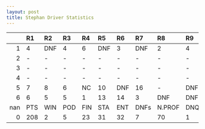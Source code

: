 ```yaml
---
layout: post 
title: Stephan Driver Statistics
--- 
```


|     | R1   | R2   | R3   | R4   | R5   | R6   | R7   | R8     | R9   | R10   | R11   | R12   | Points   | Pos   |
|----:|:-----|:-----|:-----|:-----|:-----|:-----|:-----|:-------|:-----|:------|:------|:------|:---------|:------|
|   1 | 4    | DNF  | 4    | 6    | DNF  | 3    | DNF  | 2      | 4    | 5     | 8     | 8     | 160.0    | 1.0   |
|   2 | -    | -    | -    | -    | -    | -    | -    | -      | -    | -     | -     | -     | 0.0      | 23.0  |
|   3 | -    | -    | -    | -    | -    | -    | -    | -      | -    | -     | -     | -     | 44.0     | 9.0   |
|   4 | -    | -    | -    | -    | -    | -    | -    | -      | -    | -     | -     | -     | 172.0    | 1.0   |
|   5 | 7    | 8    | 6    | NC   | 10   | DNF  | 16   | -      | DNF  | DNQ   | 12    | 1     | 99.0     | 4.0   |
|   6 | 6    | 5    | 5    | 1    | 13   | 14   | 3    | DNF    | DNF  | nan   | nan   | nan   | 67.0     | 8.0   |
| nan | PTS  | WIN  | POD  | FIN  | STA  | ENT  | DNFs | N.PROF | DNQ  | %FIN  | PPR   | BST   | CHA      | RNK   |
|   0 | 208  | 2    | 5    | 23   | 31   | 32   | 7    | 70     | 1    | 74.19 | 6.5   | 1     | 0.0      | 10.0  |